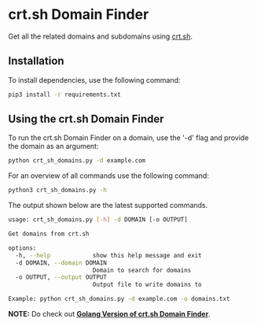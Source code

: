 # crt.sh Domain Finder

Get all the related domains and subdomains using [crt.sh](https://crt.sh/).

## Installation

To install dependencies, use the following command:

```bash
pip3 install -r requirements.txt
```

## Using the crt.sh Domain Finder

To run the crt.sh Domain Finder on a domain, use the '-d' flag and provide the domain as an argument:

```bash
python crt_sh_domains.py -d example.com
```

For an overview of all commands use the following command:

```bash
python3 crt_sh_domains.py -h
```

The output shown below are the latest supported commands.

```bash
usage: crt_sh_domains.py [-h] -d DOMAIN [-o OUTPUT]

Get domains from crt.sh

options:
  -h, --help            show this help message and exit
  -d DOMAIN, --domain DOMAIN
                        Domain to search for domains
  -o OUTPUT, --output OUTPUT
                        Output file to write domains to

Example: python crt_sh_domains.py -d example.com -o domains.txt
```

**NOTE:** Do check out **[Golang Version of crt.sh Domain Finder](https://github.com/shivamsaraswat/crt_sh_go)**.
